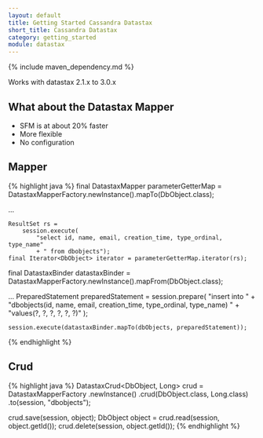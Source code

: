 ```yaml
---
layout: default
title: Getting Started Cassandra Datastax
short_title: Cassandra Datastax
category: getting_started
module: datastax
---
```


{% include maven_dependency.md %}

Works with datastax 2.1.x to 3.0.x

## What about the Datastax Mapper
* SFM is at about 20% faster
* More flexible
* No configuration

## Mapper

{% highlight java %}
final DatastaxMapper<DbObject> parameterGetterMap =
    DatastaxMapperFactory.newInstance().mapTo(DbObject.class);

...

    ResultSet rs =
        session.execute(
            "select id, name, email, creation_time, type_ordinal, type_name"
            + " from dbobjects");
    final Iterator<DbObject> iterator = parameterGetterMap.iterator(rs);


final DatastaxBinder<DbObject> datastaxBinder =
    DatastaxMapperFactory.newInstance().mapFrom(DbObject.class);

...
    PreparedStatement preparedStatement = session.prepare(
       "insert into " +
       "dbobjects(id, name, email, creation_time, type_ordinal, type_name) " +
       "values(?, ?, ?, ?, ?, ?)"
    );

    session.execute(datastaxBinder.mapTo(dbObjects, preparedStatement));
{% endhighlight %}

## Crud

{% highlight java %}
DatastaxCrud<DbObject, Long> crud =
    DatastaxMapperFactory
        .newInstance()
        .crud(DbObject.class, Long.class)
        .to(session, "dbobjects");

crud.save(session, object);
DbObject object = crud.read(session, object.getId());
crud.delete(session, object.getId());
{% endhighlight %}
